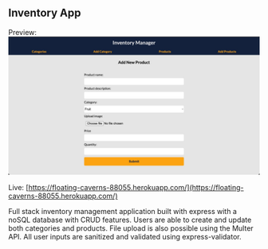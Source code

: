 ## Inventory App

Preview:
![inventory app preview](https://github.com/sultanp91/inventory-app/blob/main/ia3.jpg?raw=true)

Live: [https://floating-caverns-88055.herokuapp.com/](https://floating-caverns-88055.herokuapp.com/)

Full stack inventory management application built with express with a noSQL database with CRUD features. Users are able to create and update both categories and products. File upload is also possible using the Multer API. All user inputs are sanitized and validated using express-validator.
